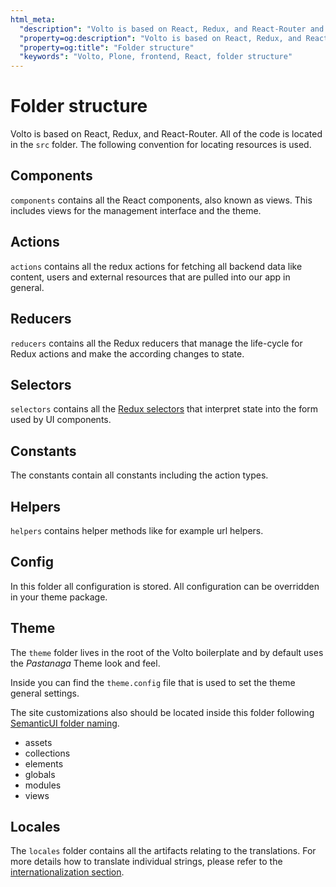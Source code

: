 ```yaml
---
html_meta:
  "description": "Volto is based on React, Redux, and React-Router and follows its convention of resource location."
  "property=og:description": "Volto is based on React, Redux, and React-Router and follows its convention of resource location."
  "property=og:title": "Folder structure"
  "keywords": "Volto, Plone, frontend, React, folder structure"
---
```


# Folder structure

Volto is based on React, Redux, and React-Router. All of the
code is located in the `src` folder. The following convention for locating
resources is used.

## Components

`components` contains all the React components, also known as views. This includes views
for the management interface and the theme.

## Actions

`actions` contains all the redux actions for fetching all backend data like
content, users and external resources that are pulled into our app in general.

## Reducers

`reducers` contains all the Redux reducers that manage the life-cycle for Redux actions
and make the according changes to state.

## Selectors

`selectors` contains all the [Redux
selectors](https://redux.js.org/tutorials/fundamentals/part-2-concepts-data-flow#selectors)
that interpret state into the form used by UI components.

## Constants

The constants contain all constants including the action types.

## Helpers

`helpers` contains helper methods like for example url helpers.

## Config

In this folder all configuration is stored. All configuration can be overridden
in your theme package.

## Theme

The `theme` folder lives in the root of the Volto boilerplate and by default
uses the *Pastanaga* Theme look and feel.

Inside you can find the `theme.config` file that is used to set the theme
general settings.

The site customizations also should be located inside this folder following
[SemanticUI folder naming](https://github.com/Semantic-Org/Semantic-UI/tree/master/src/themes/default).

 * assets
 * collections
 * elements
 * globals
 * modules
 * views

## Locales

The `locales` folder contains all the artifacts relating to the translations.
For more details how to translate individual strings, please refer to the [internationalization section](i18n.md).
